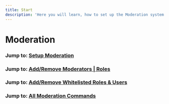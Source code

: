 ```yaml
---
title: Start
description: 'Here you will learn, how to set up the Moderation system.'
---
```


# Moderation

### Jump to: [Setup Moderation](setup.md)

### Jump to: [Add/Remove Moderators | Roles](moderators.md)

### Jump to: [Add/Remove Whitelisted Roles & Users](whitelist.md)

### Jump to: [All Moderation Commands](commands.md)
